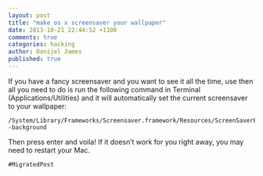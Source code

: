 ```yaml
---
layout: post
title: "make os x screensaver your wallpaper"
date: 2013-10-21 22:44:52 +1100
comments: true
categories: hacking
author: Danijel James
published: true
---
```

If you have a fancy screensaver and you want to see it all the time, use then all you need to do is run the following command in Terminal (Applications/Utilities) and it will automatically set the current screensaver to your wallpaper:

    /System/Library/Frameworks/Screensaver.framework/Resources/ScreenSaverEngine.app/Contents/MacOS/ScreenSaverEngine -background

Then press enter and voila! If it doesn’t work for you right away, you may need to restart your Mac.

`#MigratedPost`

